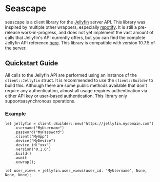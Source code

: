  # Seascape
seascape is a client library for the [Jellyfin](https://jellyfin.org) server API. This library was inspired by multiple other wrappers, especially [rspotify](https://github.com/ramsayleung/rspotify). It is still a pre-release work-in-progress, and does not yet implement the vast amount of calls that Jellyfin's API currently offers, but you can find the complete Jellyfin API reference [here](https://api.jellyfin.org). This library is compatible with version 10.7.5 of the server.

## Quickstart Guide

All calls to the Jellyfin API are performed using an instance of the `client::Jellyfin` struct. It is recommended to use the `client::Builder` to build this. Although there are some public methods available that don't require any authentication, almost all usage requires authentication via either API key or user-based authentication. This library only supportsasynchronous operations.

### Example

```
let jellyfin = client::Builder::new("https://jellyfin.mydomain.com")
    .username("MyUsername")
    .password("MyPassword")
    .client("MyApp")
    .device("MyDevice")
    .device_id("xxx")
    .version("0.1.0")
    .build()
    .await
    .unwrap();

let user_views = jellyfin.user_views(user_id: "MyUsername", None, None, None);   
```
